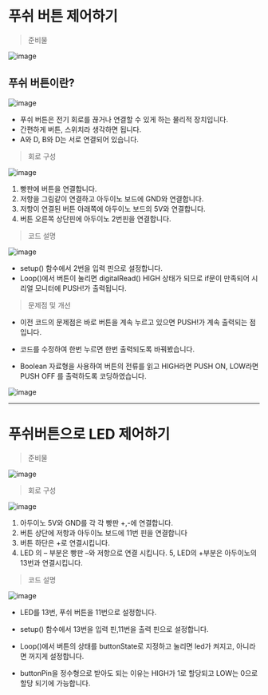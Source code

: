# 푸쉬 버튼 제어하기

> 준비물

 ![image](https://github.com/morningB/arduino_python/assets/114423035/7b4d1012-ffbc-4c77-bd90-7f49efa1d2ac)

## 푸쉬 버튼이란?

  ![image](https://github.com/morningB/arduino_python/assets/114423035/57b798be-c03d-4d1f-bf6f-0e934c92bc32)

* 푸쉬 버튼은 전기 회로를 끊거나 연결할 수 있게 하는 물리적 장치입니다.
* 간편하게 버튼, 스위치라 생각하면 됩니다.
* A와 D, B와 D는 서로 연결되어 있습니다.

> 회로 구성

![image](https://github.com/morningB/arduino_python/assets/114423035/55423c89-20af-40f9-a457-1a047c417731)

1. 빵판에 버튼을 연결합니다.
2. 저항을 그림같이 연결하고 아두이노 보드에 GND와 연결합니다.
3. 저항이 연결된 버튼 아래쪽에 아두이노 보드의 5V와 연결합니다.
4. 버튼 오른쪽 상단핀에 아두이노 2번핀을 연결합니다.

> 코드 설명

![image](https://github.com/morningB/arduino_python/assets/114423035/8919abc5-6c7c-4746-966d-a3d5c9345991)


* setup() 함수에서 2번을 입력 핀으로 설정합니다.
* Loop()에서 버튼이 눌리면 digitalRead() HIGH 상태가 되므로 if문이 만족되어 시리얼 모니터에 PUSH!가 출력됩니다.


> 문제점 및 개선

* 이전 코드의 문제점은 바로 버튼을 계속 누르고 있으면 PUSH!가 계속 출력되는 점입니다.
* 코드를 수정하여 한번 누르면 한번 출력되도록 바꿔봤습니다.

* Boolean 자료형을 사용하여 버튼의 전류를 읽고 HIGH라면 PUSH ON, LOW라면 PUSH OFF 를 출력하도록 코딩하였습니다.

![image](https://github.com/morningB/arduino_python/assets/114423035/1aa8c8a6-d956-4f5c-ae74-6496443496f9)

---

# 푸쉬버튼으로 LED 제어하기

> 준비물

![image](https://github.com/morningB/arduino_python/assets/114423035/7738a2be-8593-40c9-8262-87dc9843b196)

> 회로 구성

![image](https://github.com/morningB/arduino_python/assets/114423035/e73d40d5-87f6-4f2a-8e06-c991a2c5f45b)

1. 아두이노 5V와 GND를 각 각 빵판 +,-에 연결합니다.
2. 버튼 상단에 저항과 아두이노 보드에 11번 핀을 연결합니다
3. 버튼 하단은 +로 연결시킵니다.
4. LED 의 – 부분은 빵판 –와 저항으로 연결 시킵니다.
5, LED의 +부분은 아두이노의 13번과 연결시킵니다. 



> 코드 설명

![image](https://github.com/morningB/arduino_python/assets/114423035/9f1b99e9-d187-4e8f-abf7-70f2b4f8263b)


* LED를 13번, 푸쉬 버튼을 11번으로 설정합니다.
* setup() 함수에서 13번을 입력 핀,11번을 출력 핀으로 설정합니다.
* Loop()에서 버튼의 상태를 buttonState로 지정하고 눌리면 led가 켜지고, 아니라면 꺼지게 설정합니다.


* buttonPin을 정수형으로 받아도 되는 이유는 HIGH가 1로 할당되고 LOW는 0으로 할당 되기에 가능합니다.




